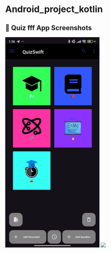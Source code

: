 # Android_project_kotlin
## 📱 Quiz fff App Screenshots

<img src="screenshots/Screenshot_2025-05-05-01-36-30-311_com.example.myapplication.jpg" width="300">
<img src="screenshots/quiz5" width="300">
